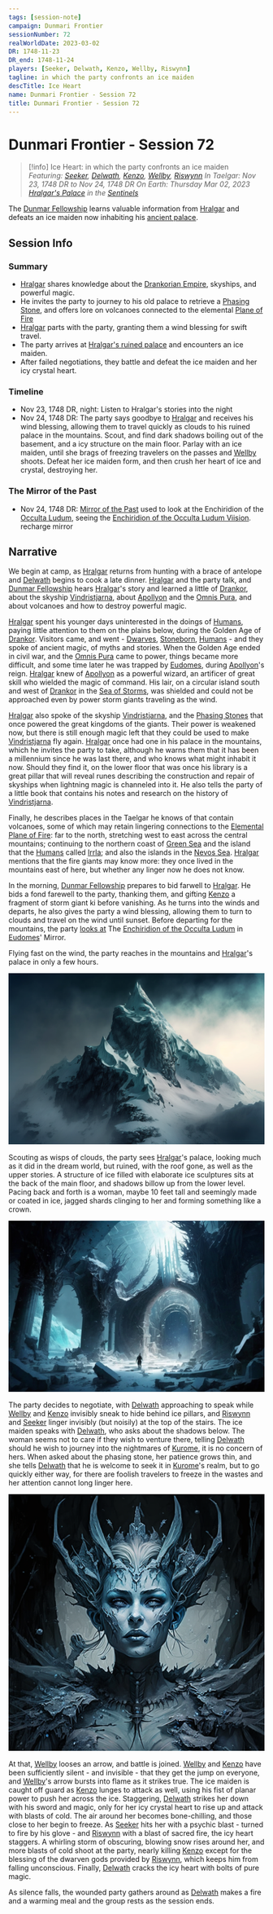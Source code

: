 ```yaml
---
tags: [session-note]
campaign: Dunmari Frontier
sessionNumber: 72
realWorldDate: 2023-03-02
DR: 1748-11-23
DR_end: 1748-11-24
players: [Seeker, Delwath, Kenzo, Wellby, Riswynn]
tagline: in which the party confronts an ice maiden
descTitle: Ice Heart
name: Dunmari Frontier - Session 72
title: Dunmari Frontier - Session 72
---
```

# Dunmari Frontier - Session 72

>[!info] Ice Heart: in which the party confronts an ice maiden
> *Featuring: [Seeker](<../../../people/pcs/dunmar-fellowship/seeker.md>), [Delwath](<../../../people/pcs/dunmar-fellowship/delwath.md>), [Kenzo](<../../../people/pcs/dunmar-fellowship/kenzo.md>), [Wellby](<../../../people/pcs/dunmar-fellowship/wellby.md>), [Riswynn](<../../../people/pcs/dunmar-fellowship/riswynn.md>)*
> *In Taelgar: Nov 23, 1748 DR to Nov 24, 1748 DR*
> *On Earth: Thursday Mar 02, 2023*
> *[Hralgar's Palace](<../../../gazetteer/sentinel-range/hralgar-s-palace.md>) in the [Sentinels](<../../../gazetteer/sentinel-range/sentinel-range.md>)*

The [Dunmar Fellowship](<../../../people/pcs/dunmar-fellowship/dunmar-fellowship.md>) learns valuable information from [Hralgar](<../../../people/giants/hralgar.md>) and defeats an ice maiden now inhabiting his [ancient palace](<../../../gazetteer/sentinel-range/hralgar-s-palace.md>).

## Session Info
### Summary
- [Hralgar](<../../../people/giants/hralgar.md>) shares knowledge about the [Drankorian Empire](<../../../history/drankorian-era/drankorian-empire.md>), skyships, and powerful magic.
- He invites the party to journey to his old palace to retrieve a [Phasing Stone](<../../../things/magic-items/phasing-stones.md>), and offers lore on volcanoes connected to the elemental [Plane of Fire](<../../../cosmology/multiverse/energy-realms/elemental-realms/elemental-plane-of-fire/elemental-plane-of-fire.md>)
- [Hralgar](<../../../people/giants/hralgar.md>) parts with the party, granting them a wind blessing for swift travel.
- The party arrives at [Hralgar's ruined palace](<../../../gazetteer/sentinel-range/hralgar-s-palace.md>) and encounters an ice maiden.
- After failed negotiations, they battle and defeat the ice maiden and her icy crystal heart.

### Timeline
- Nov 23, 1748 DR, night: Listen to Hralgar's stories into the night
- Nov 24, 1748 DR: The party says goodbye to [Hralgar](<../../../people/giants/hralgar.md>) and receives his wind blessing, allowing them to travel quickly as clouds to his ruined palace in the mountains. Scout, and find dark shadows boiling out of the basement, and a icy structure on the main floor. Parlay with an ice maiden, until she brags of freezing travelers on the passes and [Wellby](<../../../people/pcs/dunmar-fellowship/wellby.md>) shoots. Defeat her ice maiden form, and then crush her heart of ice and crystal, destroying her. 

### The Mirror of the Past
- Nov 24, 1748 DR: [Mirror of the Past](<../treasure/mirror-of-the-past.md>) used to look at the Enchiridion of the [Occulta Ludum](<../../../groups/drankorian-societies/occulta-ludum.md>), seeing the [Enchiridion of the Occulta Ludum Viision](<../mirror-visions/enchiridion-of-the-occulta-ludum-viision.md>). recharge mirror

## Narrative
We begin at camp, as [Hralgar](<../../../people/giants/hralgar.md>) returns from hunting with a brace of antelope and [Delwath](<../../../people/pcs/dunmar-fellowship/delwath.md>) begins to cook a late dinner. [Hralgar](<../../../people/giants/hralgar.md>) and the party talk, and [Dunmar Fellowship](<../../../people/pcs/dunmar-fellowship/dunmar-fellowship.md>) hears [Hralgar](<../../../people/giants/hralgar.md>)'s story and learned a little of [Drankor](<../../../history/drankorian-era/drankorian-empire.md>), about the skyship [Vindristjarna](<../../../things/ships/vindristjarna.md>), about [Apollyon](<../../../people/historical-figures/drankorian-emperors/apollyon.md>) and the [Omnis Pura](<../../../groups/drankorian-societies/omnis-pura.md>), and about volcanoes and how to destroy powerful magic. 

[Hralgar](<../../../people/giants/hralgar.md>) spent his younger days uninterested in the doings of [Humans](<../../../species/children-of-divine-creation/humans/humans.md>), paying little attention to them on the plains below, during the Golden Age of [Drankor](<../../../history/drankorian-era/drankorian-empire.md>). Visitors came, and went - [Dwarves](<../../../species/children-of-the-embodied-gods/dwarves/dwarves.md>), [Stoneborn](<../../../species/children-of-the-embodied-gods/stoneborn/stoneborn.md>), [Humans](<../../../species/children-of-divine-creation/humans/humans.md>) - and they spoke of ancient magic, of myths and stories. When the Golden Age ended in civil war, and the [Omnis Pura](<../../../groups/drankorian-societies/omnis-pura.md>) came to power, things became more difficult, and some time later he was trapped by [Eudomes](<../../../people/historical-figures/eudomes.md>), during [Apollyon](<../../../people/historical-figures/drankorian-emperors/apollyon.md>)'s reign. [Hralgar](<../../../people/giants/hralgar.md>) knew of [Apollyon](<../../../people/historical-figures/drankorian-emperors/apollyon.md>) as a powerful wizard, an artificer of great skill who wielded the magic of command. His lair, on a circular island south and west of [Drankor](<../../../history/drankorian-era/drankor.md>) in the [Sea of Storms](<../../../gazetteer/greater-dunmar/sea-of-storms.md>), was shielded and could not be approached even by power storm giants traveling as the wind. 

[Hralgar](<../../../people/giants/hralgar.md>) also spoke of the skyship [Vindristjarna](<../../../things/ships/vindristjarna.md>), and the [Phasing Stones](<../../../things/magic-items/phasing-stones.md>) that once powered the great kingdoms of the giants. Their power is weakened now, but there is still enough magic left that they could be used to make [Vindristjarna](<../../../things/ships/vindristjarna.md>) fly again. [Hralgar](<../../../people/giants/hralgar.md>) once had one in his palace in the mountains, which he invites the party to take, although he warns them that it has been a millennium since he was last there, and who knows what might inhabit it now.  Should they find it, on the lower floor that was once his library is a great pillar that will reveal runes describing the construction and repair of skyships when lightning magic is channeled into it. He also tells the party of a little book that contains his notes and research on the history of [Vindristjarna](<../../../things/ships/vindristjarna.md>). 

Finally, he describes places in the Taelgar he knows of that contain volcanoes, some of which may retain lingering connections to the [Elemental Plane of Fire](<../../../cosmology/multiverse/energy-realms/elemental-realms/elemental-plane-of-fire/elemental-plane-of-fire.md>): far to the north, stretching west to east across the central mountains; continuing to the northern coast of [Green Sea](<../../../gazetteer/green-sea.md>) and the island that the [Humans](<../../../species/children-of-divine-creation/humans/humans.md>) called [Irrla](<../../../gazetteer/eastern-green-sea/irrla.md>); and also the islands in the [Nevos Sea](<../../../gazetteer/west-coast/nevos-sea.md>). [Hralgar](<../../../people/giants/hralgar.md>) mentions that the fire giants may know more: they once lived in the mountains east of here, but whether any linger now he does not know. 

In the morning, [Dunmar Fellowship](<../../../people/pcs/dunmar-fellowship/dunmar-fellowship.md>) prepares to bid farwell to [Hralgar](<../../../people/giants/hralgar.md>). He bids a fond farewell to the party, thanking them, and gifting [Kenzo](<../../../people/pcs/dunmar-fellowship/kenzo.md>) a fragment of storm giant ki before vanishing. As he turns into the winds and departs, he also gives the party a wind blessing, allowing them to turn to clouds and travel on the wind until sunset. Before departing for the mountains, the party [looks at](<../mirror-visions/enchiridion-of-the-occulta-ludum-viision.md>) The [Enchiridion of the Occulta Ludum](<../../../things/books/enchiridion-of-the-occulta-ludum.md>) in [Eudomes](<../../../people/historical-figures/eudomes.md>)' Mirror.

Flying fast on the wind, the party reaches in the mountains and [Hralgar](<../../../people/giants/hralgar.md>)'s palace in only a few hours. 

![Mountains](../../../assets/mountains.png)

Scouting as wisps of clouds, the party sees [Hralgar](<../../../people/giants/hralgar.md>)'s palace, looking much as it did in the dream world, but ruined, with the roof gone, as well as the upper stories. A structure of ice filled with elaborate ice sculptures sits at the back of the main floor, and shadows billow up from the lower level. Pacing back and forth is a woman, maybe 10 feet tall and seemingly made or coated in ice, jagged shards clinging to her and forming something like a crown. 

![Ice Palace](../../../assets/ice-palace.png)

The party decides to negotiate, with [Delwath](<../../../people/pcs/dunmar-fellowship/delwath.md>) approaching to speak while [Wellby](<../../../people/pcs/dunmar-fellowship/wellby.md>) and [Kenzo](<../../../people/pcs/dunmar-fellowship/kenzo.md>) invisibly sneak to hide behind ice pillars, and [Riswynn](<../../../people/pcs/dunmar-fellowship/riswynn.md>) and [Seeker](<../../../people/pcs/dunmar-fellowship/seeker.md>) linger invisibly (but noisily) at the top of the stairs. The ice maiden speaks with [Delwath](<../../../people/pcs/dunmar-fellowship/delwath.md>), who asks about the shadows below. The woman seems not to care if they wish to venture there, telling [Delwath](<../../../people/pcs/dunmar-fellowship/delwath.md>) should he wish to journey into the nightmares of [Kurome](<../../../people/other-nonhumans/kurome.md>), it is no concern of hers. When asked about the phasing stone, her patience grows thin, and she tells [Delwath](<../../../people/pcs/dunmar-fellowship/delwath.md>) that he is welcome to seek it in [Kurome](<../../../people/other-nonhumans/kurome.md>)'s realm, but to go quickly either way, for there are foolish travelers to freeze in the wastes and her attention cannot long linger here. 

![Ice Spirit Portrait](../../../assets/ice-spirit-portrait.png)

At that, [Wellby](<../../../people/pcs/dunmar-fellowship/wellby.md>) looses an arrow, and battle is joined. [Wellby](<../../../people/pcs/dunmar-fellowship/wellby.md>) and [Kenzo](<../../../people/pcs/dunmar-fellowship/kenzo.md>) have been sufficiently silent - and invisible - that they get the jump on everyone, and [Wellby](<../../../people/pcs/dunmar-fellowship/wellby.md>)'s arrow bursts into flame as it strikes true. The ice maiden is caught off guard as [Kenzo](<../../../people/pcs/dunmar-fellowship/kenzo.md>) lunges to attack as well, using his fist of planar power to push her across the ice. Staggering, [Delwath](<../../../people/pcs/dunmar-fellowship/delwath.md>) strikes her down with his sword and magic, only for her icy crystal heart to rise up and attack with blasts of cold. The air around her becomes bone-chilling, and those close to her begin to freeze. As [Seeker](<../../../people/pcs/dunmar-fellowship/seeker.md>) hits her with a psychic blast - turned to fire by his glove - and [Riswynn](<../../../people/pcs/dunmar-fellowship/riswynn.md>) with a blast of sacred fire, the icy heart staggers. A whirling storm of obscuring, blowing snow rises around her, and more blasts of cold shoot at the party, nearly killing [Kenzo](<../../../people/pcs/dunmar-fellowship/kenzo.md>) except for the blessing of the dwarven gods provided by [Riswynn](<../../../people/pcs/dunmar-fellowship/riswynn.md>), which keeps him from falling unconscious. Finally, [Delwath](<../../../people/pcs/dunmar-fellowship/delwath.md>) cracks the icy heart with bolts of pure magic. 

As silence falls, the wounded party gathers around as [Delwath](<../../../people/pcs/dunmar-fellowship/delwath.md>) makes a fire and a warming meal and the group rests as the session ends. 
